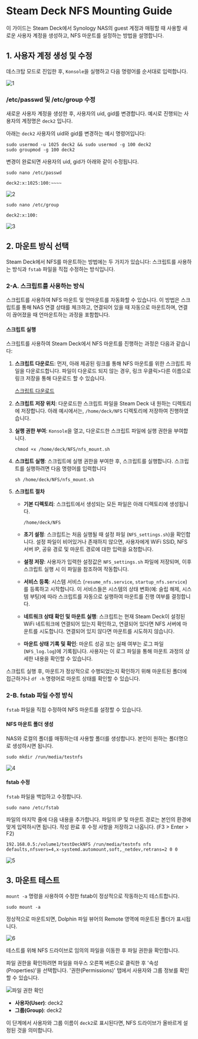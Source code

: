 # Steam Deck NFS Mounting Guide

이 가이드는 Steam Deck에서 Synology NAS의 guest 계정과 매핑할 때 사용할 새로운 사용자 계정을 생성하고, NFS 마운트를 설정하는 방법을 설명합니다.


## 1. 사용자 계정 생성 및 수정
데스크탑 모드로 진입한 후, `Konsole`을 실행하고 다음 명령어를 순서대로 입력합니다.

![1](https://user-images.githubusercontent.com/122413511/211694613-fc11aee8-7c80-4a56-bd06-d37731642d43.png)


### /etc/passwd 및 /etc/group 수정
새로운 사용자 계정을 생성한 후, 사용자의 uid, gid를 변경합니다.
예시로 진행되는 사용자의 계정명은 `deck2` 입니다.


아래는 `deck2` 사용자의 uid와 gid를 변경하는 예시 명령어입니다:
```
sudo usermod -u 1025 deck2 && sudo usermod -g 100 deck2
sudo groupmod -g 100 deck2
```

변경이 완료되면 사용자의 uid, gid가 아래와 같이 수정됩니다.

```
sudo nano /etc/passwd

deck2:x:1025:100:~~~~
```
![2](https://user-images.githubusercontent.com/122413511/211694644-762d0216-bf3f-433d-a0cc-8360d5e5c80e.png)


```
sudo nano /etc/group

deck2:x:100:
```
![3](https://user-images.githubusercontent.com/122413511/211694682-e26c8add-ea2d-4f0d-873f-d729ad1d4a22.png)


## 2. 마운트 방식 선택

Steam Deck에서 NFS를 마운트하는 방법에는 두 가지가 있습니다: 스크립트를 사용하는 방식과 `fstab` 파일을 직접 수정하는 방식입니다. 


### 2-A. 스크립트를 사용하는 방식

스크립트를 사용하여 NFS 마운트 및 언마운트를 자동화할 수 있습니다. 이 방법은 스크립트를 통해 NAS 연결 상태를 체크하고, 연결되어 있을 때 자동으로 마운트하며, 연결이 끊어졌을 때 언마운트하는 과정을 포함합니다.


#### 스크립트 실행

스크립트를 사용하여 Steam Deck에서 NFS 마운트를 진행하는 과정은 다음과 같습니다:

1. **스크립트 다운로드**: 먼저, 아래 제공된 링크를 통해 NFS 마운트를 위한 스크립트 파일을 다운로드합니다. 파일이 다운로드 되지 않는 경우, 링크 우클릭>다른 이름으로 링크 저장을 통해 다운로드 할 수 있습니다.
 
   [스크립트 다운로드](https://raw.githubusercontent.com/Ma-cchiato/SteamDeck-NFS-Mount/main/Script/nfs_mount.sh)

2. **스크립트 저장 위치**: 다운로드한 스크립트 파일을 Steam Deck 내 원하는 디렉토리에 저장합니다. 아래 예시에서는, `/home/deck/NFS` 디렉토리에 저장하여 진행하였습니다.

3. **실행 권한 부여**: `Konsole`을 열고, 다운로드한 스크립트 파일에 실행 권한을 부여합니다.
   ```
   chmod +x /home/deck/NFS/nfs_mount.sh
   ```

4. **스크립트 실행**: 스크립트에 실행 권한을 부여한 후, 스크립트를 실행합니다. 스크립트를 실행하려면 다음 명령어를 입력합니다
   ```
   sh /home/deck/NFS/nfs_mount.sh
   ```

5. **스크립트 절차**

   - **기본 디렉토리**: 스크립트에서 생성되는 모든 파일은 아래 디렉토리에 생성됩니다.
     ```
     /home/deck/NFS
     ```

   - **초기 설정**: 스크립트는 처음 실행될 때 설정 파일 (`NFS_settings.sh`)을 확인합니다. 설정 파일이 비어있거나 존재하지 않으면, 사용자에게 WiFi SSID, NFS 서버 IP, 공유 경로 및 마운트 경로에 대한 입력을 요청합니다.

   - **설정 저장**: 사용자가 입력한 설정값은 `NFS_settings.sh` 파일에 저장되며, 이후 스크립트 실행 시 이 파일을 참조하여 작동합니다.

   - **서비스 등록**: 시스템 서비스 (`resume_nfs.service`, `startup_nfs.service`)를 등록하고 시작합니다. 이 서비스들은 시스템의 상태 변화(예: 슬립 해제, 시스템 부팅)에 따라 스크립트를 자동으로 실행하여 마운트를 진행 여부를 결정합니다.

   - **네트워크 상태 확인 및 마운트 실행**: 스크립트는 현재 Steam Deck이 설정된 WiFi 네트워크에 연결되어 있는지 확인하고, 연결되어 있다면 NFS 서버에 마운트를 시도합니다. 연결되어 있지 않다면 마운트를 시도하지 않습니다.

   - **마운트 상태 기록 및 확인**: 마운트 성공 또는 실패 여부는 로그 파일 (`NFS_log.log`)에 기록됩니다. 사용자는 이 로그 파일을 통해 마운트 과정의 상세한 내용을 확인할 수 있습니다.

스크립트 실행 후, 마운트가 정상적으로 수행되었는지 확인하기 위해 마운트된 폴더에 접근하거나 `df -h` 명령어로 마운트 상태를 확인할 수 있습니다.


### 2-B. fstab 파일 수정 방식

`fstab` 파일을 직접 수정하여 NFS 마운트를 설정할 수 있습니다.

#### NFS 마운트 폴더 생성

NAS와 로컬의 폴더를 매핑하는데 사용할 폴더를 생성합니다. 본인이 원하는 폴더명으로 생성하시면 됩니다.
```
sudo mkdir /run/media/testnfs
```

![4](https://user-images.githubusercontent.com/122413511/211694749-2d2acf90-6e31-437f-bfb7-9885a6cf46bd.png)


#### fstab 수정

`fstab` 파일을 백업하고 수정합니다.
```
sudo nano /etc/fstab
```

파일의 마지막 줄에 다음 내용을 추가합니다. 파일의 IP 및 마운트 경로는 본인의 환경에 맞게 입력하시면 됩니다.
작성 완료 후 수정 사항을 저장하고 나옵니다. (F3 > Enter > F2)
```
192.168.0.5:/volume1/testDeckNFS /run/media/testnfs nfs defaults,nfsvers=4,x-systemd.automount,soft,_netdev,retrans=2 0 0
```

![5](https://user-images.githubusercontent.com/122413511/211694751-344cedb5-e6dd-4ac0-8a57-277aa680fbbb.png)


## 3. 마운트 테스트

`mount -a` 명령을 사용하여 수정한 fstab이 정상적으로 작동하는지 테스트합니다.
```
sudo mount -a
```

정상적으로 마운트되면, Dolphin 파일 뷰어의 Remote 영역에 마운트된 폴더가 표시됩니다.


![6](https://user-images.githubusercontent.com/122413511/211694752-58d74a4e-a36e-438b-a865-dc47bb1524cf.png)


테스트를 위해 NFS 드라이브로 임의의 파일을 이동한 후 파일 권한을 확인합니다.

파일 권한을 확인하려면 파일을 마우스 오른쪽 버튼으로 클릭한 후 '속성(Properties)'을 선택합니다. '권한(Permissions)' 탭에서 사용자와 그룹 정보를 확인할 수 있습니다.


![파일 권한 확인](https://user-images.githubusercontent.com/122413511/211694754-208d2126-2f1c-4ea9-829c-d7c05a2e14b2.png)

- **사용자(User)**: deck2
- **그룹(Group)**: deck2

이 단계에서 사용자와 그룹 이름이 `deck2`로 표시된다면, NFS 드라이브가 올바르게 설정된 것을 의미합니다.



